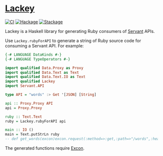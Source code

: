 # [Lackey][]

[![CI](https://github.com/tfausak/lackey/workflows/CI/badge.svg)](https://github.com/tfausak/lackey/actions/new)
[![Hackage](https://img.shields.io/hackage/v/lackey)](https://hackage.haskell.org/package/lackey)
[![Stackage](https://www.stackage.org/package/lackey/badge/nightly?label=stackage)](https://www.stackage.org/package/lackey)

Lackey is a Haskell library for generating Ruby consumers of [Servant][] APIs.

Use `Lackey.rubyForAPI` to generate a string of Ruby source code for consuming
a Servant API. For example:

``` hs
{-# LANGUAGE DataKinds #-}
{-# LANGUAGE TypeOperators #-}

import qualified Data.Proxy as Proxy
import qualified Data.Text as Text
import qualified Data.Text.IO as Text
import qualified Lackey
import Servant.API

type API = "words" :> Get '[JSON] [String]

api :: Proxy.Proxy API
api = Proxy.Proxy

ruby :: Text.Text
ruby = Lackey.rubyForAPI api

main :: IO ()
main = Text.putStrLn ruby
-- def get_words(excon)excon.request(:method=>:get,:path=>"/words",:headers=>{},:body=>nil)end
```

The generated functions require [Excon][].

[Lackey]: https://github.com/tfausak/lackey
[Servant]: https://haskell-servant.readthedocs.org/en/stable/
[Excon]: https://rubygems.org/gems/excon
